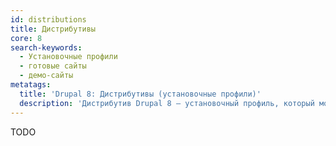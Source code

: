 ```yaml
---
id: distributions
title: Дистрибутивы
core: 8
search-keywords:
  - Установочные профили
  - готовые сайты
  - демо-сайты
metatags:
  title: 'Drupal 8: Дистрибутивы (установочные профили)'
  description: 'Дистрибутив Drupal 8 — установочный профиль, который может устанавливать готовые сайты с предустановленными настройками.'
---
```


TODO